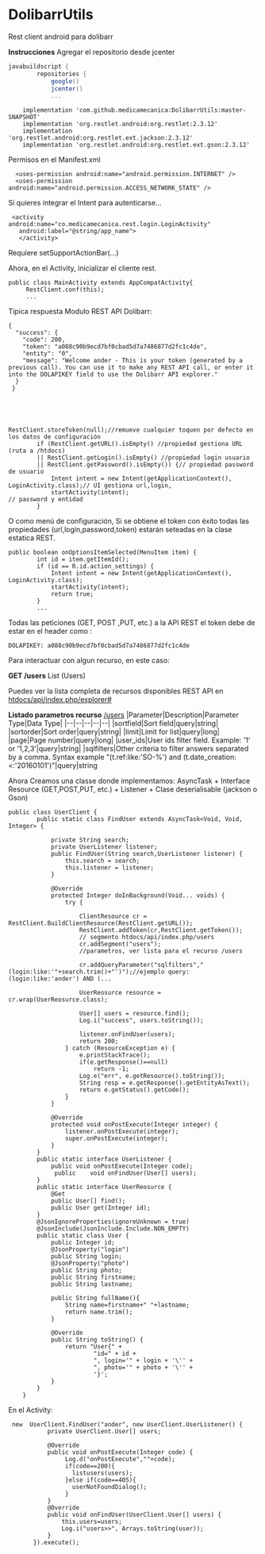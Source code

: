 # DolibarrUtils
Rest client android para dolibarr

**Instrucciones**
Agregar el repositorio desde jcenter

```groovy
javabuildscript {
        repositories {
            google()
            jcenter()
            ...

```
```
    implementation 'com.github.medicamecanica:DolibarrUtils:master-SNAPSHOT'
    implementation 'org.restlet.android:org.restlet:2.3.12'
    implementation 'org.restlet.android:org.restlet.ext.jackson:2.3.12'
    implementation 'org.restlet.android:org.restlet.ext.gson:2.3.12'
```

Permisos en el Manifest.xml

      <uses-permission android:name="android.permission.INTERNET" />
      <uses-permission android:name="android.permission.ACCESS_NETWORK_STATE" />   

  
  Si quieres integrar el Intent para autenticarse...

     <activity      android:name="co.medicamecanica.rest.login.LoginActivity"
       android:label="@string/app_name">
       </activity>
       
Requiere setSupportActionBar(...) 

Ahora, en el Activity, inicializar el cliente rest.

    public class MainActivity extends AppCompatActivity{
	     RestClient.conf(this);
	     ...

 Típica respuesta Modulo REST API Dolibarr:
 

    {
      "success": {
        "code": 200,
        "token": "a088c90b9ecd7bf0cbad5d7a7486877d2fc1c4de",
        "entity": "0",
        "message": "Welcome ander - This is your token (generated by a previous call). You can use it to make any REST API call, or enter it into the DOLAPIKEY field to use the Dolibarr API explorer."
      }
     }



   

    RestClient.storeToken(null);//remueve cualquier toquen por defecto en los datos de configuración
            if (RestClient.getURL().isEmpty() //propiedad gestiona URL (ruta a /htdocs)
            || RestClient.getLogin().isEmpty() //propiedad login usuario
            || RestClient.getPassword().isEmpty()) {// propiedad password de usuario
                Intent intent = new Intent(getApplicationContext(), LoginActivity.class);// UI gestiona url,login,
                startActivity(intent);                                                   // password y entidad
            }
        
  O como menú de configuración, Si se obtiene el token con éxito todas las 
  propiedades (url,login,password,token) estarán seteadas en la clase estatica REST.
  

    public boolean onOptionsItemSelected(MenuItem item) {
            int id = item.getItemId();
            if (id == R.id.action_settings) {
                Intent intent = new Intent(getApplicationContext(), LoginActivity.class);
                startActivity(intent);
                return true;
            }
            ...
        
Todas las peticiones (GET, POST ,PUT, etc.) a la API REST el token debe de estar en el header como :

    DOLAPIKEY: a088c90b9ecd7bf0cbad5d7a7486877d2fc1c4de

Para interactuar con algun recurso, en este caso: 

    

**GET /users**		 List (Users)

Puedes ver la lista completa de recursos disponibles REST API en [htdocs/api/index.php/explorer#](explorer)   

**Listado parametros recurso** [/users](/users)
|Parameter|Description|Parameter Type|Data Type|
|--|--|--|--|--|
|sortfield|Sort field|query|string|
|sortorder|Sort order|query|string|
|limit|Limit for list|query|long|
|page|Page number|query|long|
|user_ids|User ids filter field. Example: '1' or '1,2,3'|query|string|
|sqlfilters|Other criteria to filter answers separated by a comma. Syntax example "(t.ref:like:'SO-%') and (t.date_creation:<:'20160101')"|query|string

Ahora Creamos una classe donde implementamos: AsyncTask + Interface Resource (GET,POST,PUT, etc.) + Listener + Clase deserialisable (jackson o Gson)

    public class UserClient {
            public static class FindUser extends AsyncTask<Void, Void, Integer> {
        
                private String search;
                private UserListener listener;
                public FindUser(String search,UserListener listener) {
                    this.search = search;
                    this.listener = listener;
                }
        
                @Override
                protected Integer doInBackground(Void... voids) {
                    try {             
        
                        ClientResource cr = RestClient.BuildClientResource(RestClient.getURL());
                        RestClient.addToken(cr,RestClient.getToken());
                        // segmento htdocs/api/index.php/users
                        cr.addSegment("users");
                        //parametros, ver lista para el recurso /users   
        
                        cr.addQueryParameter("sqlfilters","(login:like:'"+search.trim()+"')");//ejemplo query: (login:like:'ander') AND (...
                        
                        UserReosurce resource = cr.wrap(UserReosurce.class);
        
                        User[] users = resource.find();
                        Log.i("success", users.toString());
                        
                        listener.onFindUser(users);
                        return 200;
                    } catch (ResourceException e) {
                        e.printStackTrace();
                        if(e.getResponse()==null)
                            return -1;
                        Log.e("err", e.getResource().toString());
                        String resp = e.getResponse().getEntityAsText();
                        return e.getStatus().getCode();
                    }
                }
        
                @Override
                protected void onPostExecute(Integer integer) {
                    listener.onPostExecute(integer);
                    super.onPostExecute(integer);
                }
            }
            public static interface UserListener {
                public void onPostExecute(Integer code);
                 public    void onFindUser(User[] users);
            }
            public static interface UserReosurce {
                @Get
                public User[] find();
                public User get(Integer id);
            }
            @JsonIgnoreProperties(ignoreUnknown = true)
            @JsonInclude(JsonInclude.Include.NON_EMPTY)
            public static class User {
                public Integer id;
                @JsonProperty("login")
                public String login;
                @JsonProperty("photo")
                public String photo;
                public String firstname;
                public String lastname;
        
                public String fullName(){
                    String name=firstname+" "+lastname;
                    return name.trim();
                }
        
                @Override
                public String toString() {
                    return "User{" +
                            "id=" + id +
                            ", login='" + login + '\'' +
                            ", photo='" + photo + '\'' +
                            '}';
                }
            }
        }

En el Activity:


     new  UserClient.FindUser("ander", new UserClient.UserListener() {
               private UserClient.User[] users;
    
               @Override
               public void onPostExecute(Integer code) {
                    Log.d("onPostExecute",""+code);
                    if(code==200){
                      listusers(users);
                    }else if(code==405){
                      userNotFoundDialog(); 
                    }
               }
               @Override
               public void onFindUser(UserClient.User[] users) {
                   this.users=users;
                   Log.i("users>>", Arrays.toString(user));
               }
           }).execute();

 
 
       
       
            
  




